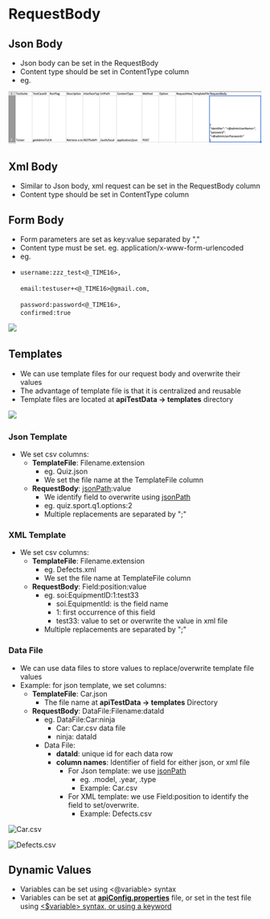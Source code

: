 # RequestBody

## Json Body

* Json body can be set in the RequestBody
* Content type should be set in ContentType column
* eg.&#x20;

![](<../../.gitbook/assets/image (91).png>)

## Xml Body

* Similar to Json body, xml request can be set in the RequestBody column
* Content type should be set in ContentType column

## Form Body

* Form parameters are set as key:value separated by ","
* Content type must be set. eg. application/x-www-form-urlencoded
* eg.
* ```
  username:zzz_test<@_TIME16>,

  email:testuser+<@_TIME16>@gmail.com,

  password:password<@_TIME16>,
  confirmed:true
  ```

![](<../../.gitbook/assets/image (93).png>)

## Templates

* We can use template files for our request body and overwrite their values
* The advantage of template file is that it is centralized and reusable
* Template files are located at **apiTestData -> templates** directory

![](<../../.gitbook/assets/image (109).png>)

### Json Template

* We set csv columns:
  * **TemplateFile**:  Filename.extension
    * eg. Quiz.json
    * We set the file name at the TemplateFile column
  * **RequestBody**: [jsonPath](https://docs.autonomx.io/service-level-testing/interface/rest-api/json-path):value
    * We identify field to overwrite using [jsonPath](https://docs.autonomx.io/service-level-testing/interface/rest-api/json-path)
    * eg. quiz.sport.q1.options:2
    * Multiple replacements are separated by ";"

### XML Template

* We set csv columns:
  * **TemplateFile**: Filename.extension
    * eg. Defects.xml
    * We set the file name at TemplateFile column
  * **RequestBody**: Field:position:value
    * eg. soi:EquipmentID:1:test33
      * soi.EquipmentId: is the field name
      * 1: first occurrence of this field&#x20;
      * test33: value to set or overwrite the value in xml file
    * Multiple replacements are separated by ";"

### Data File

* We can use data files to store values to replace/overwrite template file values
* Example: for json template, we set columns:
  * **TemplateFile**: Car.json
    * The file name at **apiTestData -> templates** Directory
  * **RequestBody**: DataFile:Filename:dataId
    * eg. DataFile:Car:ninja
      * Car: Car.csv data file
      * ninja: dataId
    * Data File:
      * **dataId**: unique id for each data row
      * **column names**: Identifier of field for either json, or xml file
        * For Json template: we use  [jsonPath](https://docs.autonomx.io/service-level-testing/interface/rest-api/json-path)
          * eg. .model, .year, .type
          * Example: Car.csv
        * For XML template: we use Field:position to identify the field to set/overwrite.&#x20;
          * Example: Defects.csv

![Car.csv](<../../.gitbook/assets/image (110).png>)

![Defects.csv](<../../.gitbook/assets/image (111).png>)

## Dynamic Values

* Variables can be set using <@variable> syntax
* Variables can be set at [**apiConfig.properties**](https://docs.autonomx.io/configuration/apiconfig) file, or set in the test file using [<$variable> syntax, or using a keyword](https://docs.autonomx.io/service-level-testing/features/configuration#storing-values)
